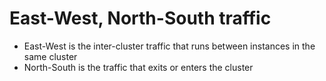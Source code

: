 # East-West, North-South traffic
* East-West is the inter-cluster traffic that runs between instances in the same cluster
* North-South is the traffic that exits or enters the cluster
